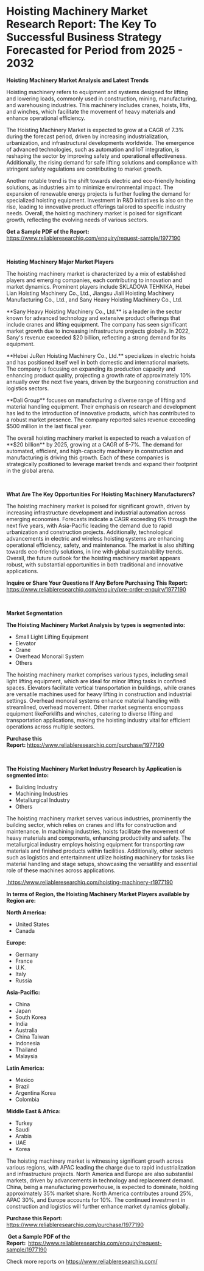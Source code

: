 <p><h1>Hoisting Machinery Market Research Report: The Key To Successful Business Strategy Forecasted for Period from 2025 - 2032</h1></p><p><strong>Hoisting Machinery Market Analysis and Latest Trends</strong></p>
<p><p>Hoisting machinery refers to equipment and systems designed for lifting and lowering loads, commonly used in construction, mining, manufacturing, and warehousing industries. This machinery includes cranes, hoists, lifts, and winches, which facilitate the movement of heavy materials and enhance operational efficiency. </p><p>The Hoisting Machinery Market is expected to grow at a CAGR of 7.3% during the forecast period, driven by increasing industrialization, urbanization, and infrastructural developments worldwide. The emergence of advanced technologies, such as automation and IoT integration, is reshaping the sector by improving safety and operational effectiveness. Additionally, the rising demand for safe lifting solutions and compliance with stringent safety regulations are contributing to market growth.</p><p>Another notable trend is the shift towards electric and eco-friendly hoisting solutions, as industries aim to minimize environmental impact. The expansion of renewable energy projects is further fueling the demand for specialized hoisting equipment. Investment in R&D initiatives is also on the rise, leading to innovative product offerings tailored to specific industry needs. Overall, the hoisting machinery market is poised for significant growth, reflecting the evolving needs of various sectors.</p></p>
<p><strong>Get a Sample PDF of the Report:&nbsp;</strong> <a href="https://www.reliableresearchiq.com/enquiry/request-sample/1977190?utm_campaign=2173&utm_medium=2&utm_source=Github&utm_content=ia&utm_term=20022025&utm_id=hoisting-machinery">https://www.reliableresearchiq.com/enquiry/request-sample/1977190</a></p>
<p>&nbsp;</p>
<p><strong>Hoisting Machinery Major Market Players</strong></p>
<p><p>The hoisting machinery market is characterized by a mix of established players and emerging companies, each contributing to innovation and market dynamics. Prominent players include SKLADOVA TEHNIKA, Hebei Lian Hoisting Machinery Co., Ltd., Jiangsu Jiali Hoisting Machinery Manufacturing Co., Ltd., and Sany Heavy Hoisting Machinery Co., Ltd.</p><p>**Sany Heavy Hoisting Machinery Co., Ltd.** is a leader in the sector known for advanced technology and extensive product offerings that include cranes and lifting equipment. The company has seen significant market growth due to increasing infrastructure projects globally. In 2022, Sany's revenue exceeded $20 billion, reflecting a strong demand for its equipment.</p><p>**Hebei JuRen Hoisting Machinery Co., Ltd.** specializes in electric hoists and has positioned itself well in both domestic and international markets. The company is focusing on expanding its production capacity and enhancing product quality, projecting a growth rate of approximately 10% annually over the next five years, driven by the burgeoning construction and logistics sectors.</p><p>**Dali Group** focuses on manufacturing a diverse range of lifting and material handling equipment. Their emphasis on research and development has led to the introduction of innovative products, which has contributed to a robust market presence. The company reported sales revenue exceeding $500 million in the last fiscal year.</p><p>The overall hoisting machinery market is expected to reach a valuation of **$20 billion** by 2025, growing at a CAGR of 5-7%. The demand for automated, efficient, and high-capacity machinery in construction and manufacturing is driving this growth. Each of these companies is strategically positioned to leverage market trends and expand their footprint in the global arena.</p></p>
<p>&nbsp;</p>
<p><strong>What Are The Key Opportunities For Hoisting Machinery Manufacturers?</strong></p>
<p><p>The hoisting machinery market is poised for significant growth, driven by increasing infrastructure development and industrial automation across emerging economies. Forecasts indicate a CAGR exceeding 6% through the next five years, with Asia-Pacific leading the demand due to rapid urbanization and construction projects. Additionally, technological advancements in electric and wireless hoisting systems are enhancing operational efficiency, safety, and maintenance. The market is also shifting towards eco-friendly solutions, in line with global sustainability trends. Overall, the future outlook for the hoisting machinery market appears robust, with substantial opportunities in both traditional and innovative applications.</p></p>
<p><strong>Inquire or Share Your Questions If Any Before Purchasing This Report:</strong> <a href="https://www.reliableresearchiq.com/enquiry/pre-order-enquiry/1977190?utm_campaign=2173&utm_medium=2&utm_source=Github&utm_content=ia&utm_term=20022025&utm_id=hoisting-machinery">https://www.reliableresearchiq.com/enquiry/pre-order-enquiry/1977190</a></p>
<p>&nbsp;</p>
<p><strong>Market Segmentation</strong></p>
<p><strong>The Hoisting Machinery Market Analysis by types is segmented into:</strong></p>
<p><ul><li>Small Light Lifting Equipment</li><li>Elevator</li><li>Crane</li><li>Overhead Monorail System</li><li>Others</li></ul></p>
<p><p>The hoisting machinery market comprises various types, including small light lifting equipment, which are ideal for minor lifting tasks in confined spaces. Elevators facilitate vertical transportation in buildings, while cranes are versatile machines used for heavy lifting in construction and industrial settings. Overhead monorail systems enhance material handling with streamlined, overhead movement. Other market segments encompass equipment likeForklifts and winches, catering to diverse lifting and transportation applications, making the hoisting industry vital for efficient operations across multiple sectors.</p></p>
<p><strong>Purchase this Report:&nbsp;</strong><a href="https://www.reliableresearchiq.com/purchase/1977190?utm_campaign=2173&utm_medium=2&utm_source=Github&utm_content=ia&utm_term=20022025&utm_id=hoisting-machinery">https://www.reliableresearchiq.com/purchase/1977190</a></p>
<p>&nbsp;</p>
<p><strong>The Hoisting Machinery Market Industry Research by Application is segmented into:</strong></p>
<p><ul><li>Building Industry</li><li>Machining Industries</li><li>Metallurgical Industry</li><li>Others</li></ul></p>
<p><p>The hoisting machinery market serves various industries, prominently the building sector, which relies on cranes and lifts for construction and maintenance. In machining industries, hoists facilitate the movement of heavy materials and components, enhancing productivity and safety. The metallurgical industry employs hoisting equipment for transporting raw materials and finished products within facilities. Additionally, other sectors such as logistics and entertainment utilize hoisting machinery for tasks like material handling and stage setups, showcasing the versatility and essential role of these machines across applications.</p></p>
<p><a href="https://www.reliableresearchiq.com/hoisting-machinery-r1977190?utm_campaign=2173&utm_medium=2&utm_source=Github&utm_content=ia&utm_term=20022025&utm_id=hoisting-machinery">&nbsp;https://www.reliableresearchiq.com/hoisting-machinery-r1977190</a></p>
<p><strong>In terms of Region, the Hoisting Machinery Market Players available by Region are:</strong></p>
<p>
    <p> <strong> North America: </strong>
        <ul>
            <li>United States</li>
            <li>Canada</li>
        </ul>
        </p> 
    <p> <strong> Europe: </strong>
        <ul>
            <li>Germany</li>
            <li>France</li>
            <li>U.K.</li>
            <li>Italy</li>
            <li>Russia</li>
        </ul>
        </p> 
    <p> <strong> Asia-Pacific: </strong>
        <ul>
            <li>China</li>
            <li>Japan</li>
            <li>South Korea</li>
            <li>India</li>
            <li>Australia</li>
            <li>China Taiwan</li>
            <li>Indonesia</li>
            <li>Thailand</li>
            <li>Malaysia</li>
        </ul>
        </p> 
    <p> <strong> Latin America: </strong>
        <ul>
            <li>Mexico</li>
            <li>Brazil</li>
            <li>Argentina Korea</li>
            <li>Colombia</li>
        </ul>
        </p> 
    <p> <strong> Middle East & Africa: </strong>
        <ul>
            <li>Turkey</li>
            <li>Saudi</li>
            <li>Arabia</li>
            <li>UAE</li>
            <li>Korea</li>
        </ul>
    </p>
    </p>
<p><p>The hoisting machinery market is witnessing significant growth across various regions, with APAC leading the charge due to rapid industrialization and infrastructure projects. North America and Europe are also substantial markets, driven by advancements in technology and replacement demand. China, being a manufacturing powerhouse, is expected to dominate, holding approximately 35% market share. North America contributes around 25%, APAC 30%, and Europe accounts for 10%. The continued investment in construction and logistics will further enhance market dynamics globally.</p></p>
<p><strong>Purchase this Report: </strong><a href="https://www.reliableresearchiq.com/purchase/1977190?utm_campaign=2173&utm_medium=2&utm_source=Github&utm_content=ia&utm_term=20022025&utm_id=hoisting-machinery">https://www.reliableresearchiq.com/purchase/1977190</a></p>
<p>&nbsp;<strong>Get a Sample PDF of the Report:&nbsp;&nbsp;</strong><a href="https://www.reliableresearchiq.com/enquiry/request-sample/1977190?utm_campaign=2173&utm_medium=2&utm_source=Github&utm_content=ia&utm_term=20022025&utm_id=hoisting-machinery">https://www.reliableresearchiq.com/enquiry/request-sample/1977190</a></p>
<p><strong></strong></p>
<p>Check more reports on <a href="https://www.reliableresearchiq.com/?utm_campaign=2173&utm_medium=2&utm_source=Github&utm_content=ia&utm_term=20022025&utm_id=hoisting-machinery">https://www.reliableresearchiq.com/</a></p>